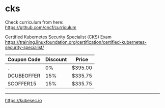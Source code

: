 # cks

Check curriculum from here: \
https://github.com/cncf/curriculum

Certified Kubernetes Security Specialist (CKS) Exam \
https://training.linuxfoundation.org/certification/certified-kubernetes-security-specialist/

Coupon Code | Discount | Price
---|---|---
. | 0% | $395.00
DCUBEOFFER | 15% | $335.75
SCOFFER15 | 15% | $335.75

---


https://kubesec.io




